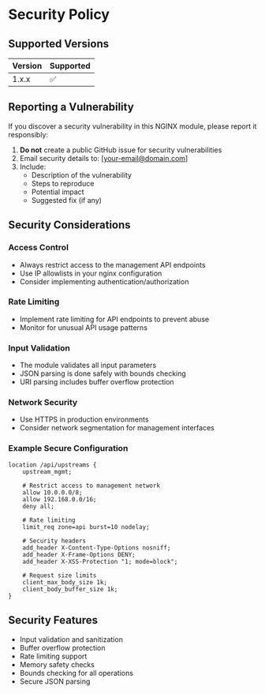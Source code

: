 # Security Policy

## Supported Versions

| Version | Supported          |
| ------- | ------------------ |
| 1.x.x   | :white_check_mark: |

## Reporting a Vulnerability

If you discover a security vulnerability in this NGINX module, please report it responsibly:

1. **Do not** create a public GitHub issue for security vulnerabilities
2. Email security details to: [your-email@domain.com]
3. Include:
   - Description of the vulnerability
   - Steps to reproduce
   - Potential impact
   - Suggested fix (if any)

## Security Considerations

### Access Control
- Always restrict access to the management API endpoints
- Use IP allowlists in your nginx configuration
- Consider implementing authentication/authorization

### Rate Limiting
- Implement rate limiting for API endpoints to prevent abuse
- Monitor for unusual API usage patterns

### Input Validation
- The module validates all input parameters
- JSON parsing is done safely with bounds checking
- URI parsing includes buffer overflow protection

### Network Security
- Use HTTPS in production environments
- Consider network segmentation for management interfaces

### Example Secure Configuration

```nginx
location /api/upstreams {
    upstream_mgmt;
    
    # Restrict access to management network
    allow 10.0.0.0/8;
    allow 192.168.0.0/16;
    deny all;
    
    # Rate limiting
    limit_req zone=api burst=10 nodelay;
    
    # Security headers
    add_header X-Content-Type-Options nosniff;
    add_header X-Frame-Options DENY;
    add_header X-XSS-Protection "1; mode=block";
    
    # Request size limits
    client_max_body_size 1k;
    client_body_buffer_size 1k;
}
```

## Security Features

- Input validation and sanitization
- Buffer overflow protection
- Rate limiting support
- Memory safety checks
- Bounds checking for all operations
- Secure JSON parsing